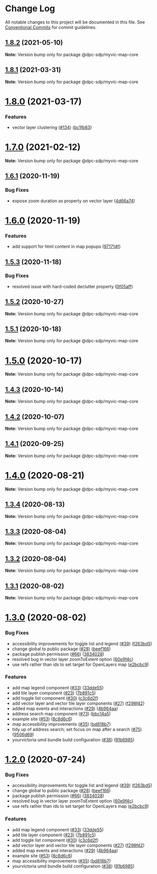 # Change Log

All notable changes to this project will be documented in this file.
See [Conventional Commits](https://conventionalcommits.org) for commit guidelines.

## [1.8.2](https://github.com/dpc-sdp/myvictoria-vic-gov-au/tree/master/packages/map-core/compare/v1.8.1...v1.8.2) (2021-05-10)

**Note:** Version bump only for package @dpc-sdp/myvic-map-core






## [1.8.1](https://github.com/dpc-sdp/myvictoria-vic-gov-au/tree/master/packages/map-core/compare/v1.8.0...v1.8.1) (2021-03-31)

**Note:** Version bump only for package @dpc-sdp/myvic-map-core





# [1.8.0](https://github.com/dpc-sdp/myvictoria-vic-gov-au/tree/master/packages/map-core/compare/v1.7.0...v1.8.0) (2021-03-17)


### Features

* vector layer clustering ([#134](https://github.com/dpc-sdp/myvictoria-vic-gov-au/tree/master/packages/map-core/issues/134)) ([bc1fb83](https://github.com/dpc-sdp/myvictoria-vic-gov-au/tree/master/packages/map-core/commit/bc1fb8335f5e1c28c3c0f2e88fddd7ec4a348700))






# [1.7.0](https://github.com/dpc-sdp/myvictoria-vic-gov-au/tree/master/packages/map-core/compare/v1.6.1...v1.7.0) (2021-02-12)

**Note:** Version bump only for package @dpc-sdp/myvic-map-core





## [1.6.1](https://github.com/dpc-sdp/myvictoria-vic-gov-au/tree/master/packages/map-core/compare/v1.6.0...v1.6.1) (2020-11-19)


### Bug Fixes

* expose zoom duration as property on vector layer ([4d66a74](https://github.com/dpc-sdp/myvictoria-vic-gov-au/tree/master/packages/map-core/commit/4d66a74cf49f5460c12e91688e09b8e717b05a84))





# [1.6.0](https://github.com/dpc-sdp/myvictoria-vic-gov-au/tree/master/packages/map-core/compare/v1.5.3...v1.6.0) (2020-11-19)


### Features

* add support for html content in map popups ([971714f](https://github.com/dpc-sdp/myvictoria-vic-gov-au/tree/master/packages/map-core/commit/971714fd2a4cee0bb8a97b647d0e05f38364d667))





## [1.5.3](https://github.com/dpc-sdp/myvictoria-vic-gov-au/tree/master/packages/map-core/compare/v1.5.1...v1.5.3) (2020-11-18)


### Bug Fixes

* resolved issue with hard-coded declutter property ([0f05aff](https://github.com/dpc-sdp/myvictoria-vic-gov-au/tree/master/packages/map-core/commit/0f05aff5c2e11bcf445a1d98b692ff7b6bfc9e32))





## [1.5.2](https://github.com/dpc-sdp/myvictoria-vic-gov-au/tree/master/packages/map-core/compare/v1.5.1...v1.5.2) (2020-10-27)

**Note:** Version bump only for package @dpc-sdp/myvic-map-core





## [1.5.1](https://github.com/dpc-sdp/myvictoria-vic-gov-au/tree/master/packages/map-core/compare/v1.5.0...v1.5.1) (2020-10-18)

**Note:** Version bump only for package @dpc-sdp/myvic-map-core





# [1.5.0](https://github.com/dpc-sdp/myvictoria-vic-gov-au/tree/master/packages/map-core/compare/v1.4.2...v1.5.0) (2020-10-17)

**Note:** Version bump only for package @dpc-sdp/myvic-map-core





## [1.4.3](https://github.com/dpc-sdp/myvictoria-vic-gov-au/tree/master/packages/map-core/compare/v1.4.2...v1.4.3) (2020-10-14)

**Note:** Version bump only for package @dpc-sdp/myvic-map-core





## [1.4.2](https://github.com/dpc-sdp/myvictoria-vic-gov-au/tree/master/packages/map-core/compare/v1.4.0...v1.4.2) (2020-10-07)

**Note:** Version bump only for package @dpc-sdp/myvic-map-core





## [1.4.1](https://github.com/dpc-sdp/myvictoria-vic-gov-au/tree/master/packages/map-core/compare/v1.4.0...v1.4.1) (2020-09-25)

**Note:** Version bump only for package @dpc-sdp/myvic-map-core






# [1.4.0](https://github.com/dpc-sdp/myvictoria-vic-gov-au/tree/master/packages/map-core/compare/v1.3.4...v1.4.0) (2020-08-21)

**Note:** Version bump only for package @dpc-sdp/myvic-map-core






## [1.3.4](https://github.com/dpc-sdp/myvictoria-vic-gov-au/tree/master/packages/map-core/compare/v1.3.3...v1.3.4) (2020-08-13)

**Note:** Version bump only for package @dpc-sdp/myvic-map-core






## [1.3.3](https://github.com/dpc-sdp/myvictoria-vic-gov-au/tree/master/packages/map-core/compare/v1.3.2...v1.3.3) (2020-08-04)

**Note:** Version bump only for package @dpc-sdp/myvic-map-core





## [1.3.2](https://github.com/dpc-sdp/myvictoria-vic-gov-au/tree/master/packages/map-core/compare/v1.3.1...v1.3.2) (2020-08-04)

**Note:** Version bump only for package @dpc-sdp/myvic-map-core





## [1.3.1](https://github.com/dpc-sdp/myvictoria-vic-gov-au/tree/master/packages/map-core/compare/v1.3.0...v1.3.1) (2020-08-02)

**Note:** Version bump only for package @dpc-sdp/myvic-map-core





# [1.3.0](https://github.com/dpc-sdp/myvictoria-vic-gov-au/tree/master/packages/map-core/compare/v1.1.3...v1.3.0) (2020-08-02)


### Bug Fixes

* accessibility improvements for toggle list and legend ([#39](https://github.com/dpc-sdp/myvictoria-vic-gov-au/tree/master/packages/map-core/issues/39)) ([f263bd5](https://github.com/dpc-sdp/myvictoria-vic-gov-au/tree/master/packages/map-core/commit/f263bd542d914a4d8eb0e76cf52b4d18301fcdc4))
* change global to public package ([#28](https://github.com/dpc-sdp/myvictoria-vic-gov-au/tree/master/packages/map-core/issues/28)) ([beef166](https://github.com/dpc-sdp/myvictoria-vic-gov-au/tree/master/packages/map-core/commit/beef166e362f9ee39da93661dc820ee555bf8f9a))
* package publish permission ([#66](https://github.com/dpc-sdp/myvictoria-vic-gov-au/tree/master/packages/map-core/issues/66)) ([3834028](https://github.com/dpc-sdp/myvictoria-vic-gov-au/tree/master/packages/map-core/commit/38340282f6ecb026619cd699635f134be50a6f01))
* resolved bug in vector layer zoomToExtent option ([60e9f4c](https://github.com/dpc-sdp/myvictoria-vic-gov-au/tree/master/packages/map-core/commit/60e9f4ce7eedf33e39bf9cde2e1fb89302d960fa))
* use refs rather than ids to set target for OpenLayers map ([e2bcbc9](https://github.com/dpc-sdp/myvictoria-vic-gov-au/tree/master/packages/map-core/commit/e2bcbc9c12f8ad9bdbafacc0b01a017c585dfe20))


### Features

* add map legend component ([#33](https://github.com/dpc-sdp/myvictoria-vic-gov-au/tree/master/packages/map-core/issues/33)) ([33dde55](https://github.com/dpc-sdp/myvictoria-vic-gov-au/tree/master/packages/map-core/commit/33dde5518e2fc881b28758f77ebcc44b7cb337c8))
* add tile layer component ([#23](https://github.com/dpc-sdp/myvictoria-vic-gov-au/tree/master/packages/map-core/issues/23)) ([7b891c5](https://github.com/dpc-sdp/myvictoria-vic-gov-au/tree/master/packages/map-core/commit/7b891c55aabedddc4a14f32aaa12189e231bca12))
* add toggle list component ([#30](https://github.com/dpc-sdp/myvictoria-vic-gov-au/tree/master/packages/map-core/issues/30)) ([c3c6d2f](https://github.com/dpc-sdp/myvictoria-vic-gov-au/tree/master/packages/map-core/commit/c3c6d2fc84026d7ec50d54c80d377da9faa7259a))
* add vector layer and vector tile layer components ([#27](https://github.com/dpc-sdp/myvictoria-vic-gov-au/tree/master/packages/map-core/issues/27)) ([f298f42](https://github.com/dpc-sdp/myvictoria-vic-gov-au/tree/master/packages/map-core/commit/f298f42569a15bb4d46ce443f7d084cb5d8095d3))
* added map events and interactions ([#29](https://github.com/dpc-sdp/myvictoria-vic-gov-au/tree/master/packages/map-core/issues/29)) ([4b964aa](https://github.com/dpc-sdp/myvictoria-vic-gov-au/tree/master/packages/map-core/commit/4b964aa3eb905c4ffcd0cecf8557042d73945518))
* address search map component ([#73](https://github.com/dpc-sdp/myvictoria-vic-gov-au/tree/master/packages/map-core/issues/73)) ([bbc14a5](https://github.com/dpc-sdp/myvictoria-vic-gov-au/tree/master/packages/map-core/commit/bbc14a5b569cf8e7b2b4c1c606ba3125529189fb))
* example site ([#53](https://github.com/dpc-sdp/myvictoria-vic-gov-au/tree/master/packages/map-core/issues/53)) ([8c8d6c6](https://github.com/dpc-sdp/myvictoria-vic-gov-au/tree/master/packages/map-core/commit/8c8d6c6e56b8772cdacc303d689358fe74ee791d))
* map accessibility improvements ([#35](https://github.com/dpc-sdp/myvictoria-vic-gov-au/tree/master/packages/map-core/issues/35)) ([bd818b7](https://github.com/dpc-sdp/myvictoria-vic-gov-au/tree/master/packages/map-core/commit/bd818b771d3bd5ca91ec21703ff1edc93d028b74))
* tidy up of address search; set focus on map after a search ([#75](https://github.com/dpc-sdp/myvictoria-vic-gov-au/tree/master/packages/map-core/issues/75)) ([9506d69](https://github.com/dpc-sdp/myvictoria-vic-gov-au/tree/master/packages/map-core/commit/9506d6948f7d620fe45f01fcf5da7a7ef9e935c3))
* yourvictoria umd bundle build configuration ([#38](https://github.com/dpc-sdp/myvictoria-vic-gov-au/tree/master/packages/map-core/issues/38)) ([91b6985](https://github.com/dpc-sdp/myvictoria-vic-gov-au/tree/master/packages/map-core/commit/91b6985f0b3310e1db13968e5c60a4e007c191d2))





# [1.2.0](https://github.com/dpc-sdp/myvictoria-vic-gov-au/tree/master/packages/map-core/compare/v1.1.3...v1.2.0) (2020-07-24)


### Bug Fixes

* accessibility improvements for toggle list and legend ([#39](https://github.com/dpc-sdp/myvictoria-vic-gov-au/tree/master/packages/map-core/issues/39)) ([f263bd5](https://github.com/dpc-sdp/myvictoria-vic-gov-au/tree/master/packages/map-core/commit/f263bd542d914a4d8eb0e76cf52b4d18301fcdc4))
* change global to public package ([#28](https://github.com/dpc-sdp/myvictoria-vic-gov-au/tree/master/packages/map-core/issues/28)) ([beef166](https://github.com/dpc-sdp/myvictoria-vic-gov-au/tree/master/packages/map-core/commit/beef166e362f9ee39da93661dc820ee555bf8f9a))
* package publish permission ([#66](https://github.com/dpc-sdp/myvictoria-vic-gov-au/tree/master/packages/map-core/issues/66)) ([3834028](https://github.com/dpc-sdp/myvictoria-vic-gov-au/tree/master/packages/map-core/commit/38340282f6ecb026619cd699635f134be50a6f01))
* resolved bug in vector layer zoomToExtent option ([60e9f4c](https://github.com/dpc-sdp/myvictoria-vic-gov-au/tree/master/packages/map-core/commit/60e9f4ce7eedf33e39bf9cde2e1fb89302d960fa))
* use refs rather than ids to set target for OpenLayers map ([e2bcbc9](https://github.com/dpc-sdp/myvictoria-vic-gov-au/tree/master/packages/map-core/commit/e2bcbc9c12f8ad9bdbafacc0b01a017c585dfe20))


### Features

* add map legend component ([#33](https://github.com/dpc-sdp/myvictoria-vic-gov-au/tree/master/packages/map-core/issues/33)) ([33dde55](https://github.com/dpc-sdp/myvictoria-vic-gov-au/tree/master/packages/map-core/commit/33dde5518e2fc881b28758f77ebcc44b7cb337c8))
* add tile layer component ([#23](https://github.com/dpc-sdp/myvictoria-vic-gov-au/tree/master/packages/map-core/issues/23)) ([7b891c5](https://github.com/dpc-sdp/myvictoria-vic-gov-au/tree/master/packages/map-core/commit/7b891c55aabedddc4a14f32aaa12189e231bca12))
* add toggle list component ([#30](https://github.com/dpc-sdp/myvictoria-vic-gov-au/tree/master/packages/map-core/issues/30)) ([c3c6d2f](https://github.com/dpc-sdp/myvictoria-vic-gov-au/tree/master/packages/map-core/commit/c3c6d2fc84026d7ec50d54c80d377da9faa7259a))
* add vector layer and vector tile layer components ([#27](https://github.com/dpc-sdp/myvictoria-vic-gov-au/tree/master/packages/map-core/issues/27)) ([f298f42](https://github.com/dpc-sdp/myvictoria-vic-gov-au/tree/master/packages/map-core/commit/f298f42569a15bb4d46ce443f7d084cb5d8095d3))
* added map events and interactions ([#29](https://github.com/dpc-sdp/myvictoria-vic-gov-au/tree/master/packages/map-core/issues/29)) ([4b964aa](https://github.com/dpc-sdp/myvictoria-vic-gov-au/tree/master/packages/map-core/commit/4b964aa3eb905c4ffcd0cecf8557042d73945518))
* example site ([#53](https://github.com/dpc-sdp/myvictoria-vic-gov-au/tree/master/packages/map-core/issues/53)) ([8c8d6c6](https://github.com/dpc-sdp/myvictoria-vic-gov-au/tree/master/packages/map-core/commit/8c8d6c6e56b8772cdacc303d689358fe74ee791d))
* map accessibility improvements ([#35](https://github.com/dpc-sdp/myvictoria-vic-gov-au/tree/master/packages/map-core/issues/35)) ([bd818b7](https://github.com/dpc-sdp/myvictoria-vic-gov-au/tree/master/packages/map-core/commit/bd818b771d3bd5ca91ec21703ff1edc93d028b74))
* yourvictoria umd bundle build configuration ([#38](https://github.com/dpc-sdp/myvictoria-vic-gov-au/tree/master/packages/map-core/issues/38)) ([91b6985](https://github.com/dpc-sdp/myvictoria-vic-gov-au/tree/master/packages/map-core/commit/91b6985f0b3310e1db13968e5c60a4e007c191d2))
